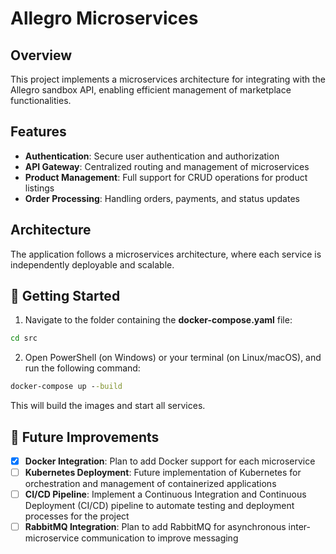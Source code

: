 # Allegro Microservices

## Overview
This project implements a microservices architecture for integrating with the Allegro sandbox API, enabling efficient management of marketplace functionalities.


## Features
- **Authentication**: Secure user authentication and authorization
- **API Gateway**: Centralized routing and management of microservices
- **Product Management**: Full support for CRUD operations for product listings
- **Order Processing**: Handling orders, payments, and status updates

## Architecture
The application follows a microservices architecture, where each service is independently deployable and scalable.

## 🚀 Getting Started
1. Navigate to the folder containing the **docker-compose.yaml** file:
```cmd
cd src
```
2. Open PowerShell (on Windows) or your terminal (on Linux/macOS), and run the following command:
```cmd
docker-compose up --build
```
This will build the images and start all services.

## :rocket: Future Improvements
- [x] **Docker Integration**: Plan to add Docker support for each microservice
- [ ] **Kubernetes Deployment**: Future implementation of Kubernetes for orchestration and management of containerized applications
- [ ] **CI/CD Pipeline**: Implement a Continuous Integration and Continuous Deployment (CI/CD) pipeline to automate testing and deployment processes for the project
- [ ] **RabbitMQ Integration**: Plan to add RabbitMQ for asynchronous inter-microservice communication to improve messaging